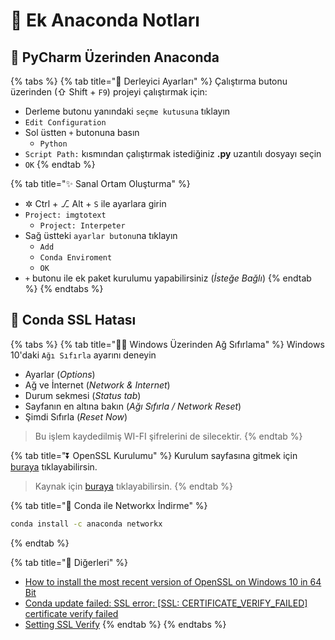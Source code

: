 # 🎪 Ek Anaconda Notları

## 🌄 PyCharm Üzerinden Anaconda

{% tabs %}
{% tab title="🔨 Derleyici Ayarları" %}
Çalıştırma butonu üzerinden \(⇧ Shift + `F9`\) projeyi çalıştırmak için:

* Derleme butonu yanındaki `seçme kutusuna` tıklayın
* `Edit Configuration`
* Sol üstten `+` butonuna basın
  * `Python`
* `Script Path:` kısmından çalıştırmak istediğiniz **.py** uzantılı dosyayı seçin
* `OK`
{% endtab %}

{% tab title="✨ Sanal Ortam Oluşturma" %}
* ✲ Ctrl + ⎇ Alt + `S` ile ayarlara girin
* `Project: imgtotext`
  * `Project: Interpeter`
* Sağ üstteki `ayarlar butonu`na tıklayın
  * `Add`
  * `Conda Enviroment`
  * `OK`
* `+` butonu ile ek paket kurulumu yapabilirsiniz \(_İsteğe Bağlı_\)
{% endtab %}
{% endtabs %}

## 🐞 Conda SSL Hatası

{% tabs %}
{% tab title="👨‍🔧 Windows Üzerinden Ağ Sıfırlama" %}
Windows 10'daki `Ağı Sıfırla` ayarını deneyin

* Ayarlar \(_Options_\)
* Ağ ve İnternet \(_Network & Internet_\)
* Durum sekmesi \(_Status tab_\)
* Sayfanın en altına bakın \(_Ağı Sıfırla / Network Reset_\)
* Şimdi Sıfırla \(_Reset Now_\)

> Bu işlem kaydedilmiş WI-FI şifrelerini de silecektir.
{% endtab %}

{% tab title="⏬ OpenSSL Kurulumu" %}
Kurulum sayfasına gitmek için [buraya](https://slproweb.com/products/Win32OpenSSL.html) tıklayabilirsin.

> Kaynak için [buraya](https://github.com/conda/conda/issues/8046#issuecomment-450515815) tıklayabilirsin.
{% endtab %}

{% tab title="🥅 Conda ile Networkx İndirme" %}
```bash
conda install -c anaconda networkx
```
{% endtab %}

{% tab title="🔗 Diğerleri" %}
* [How to install the most recent version of OpenSSL on Windows 10 in 64 Bit](https://www.cloudinsidr.com/content/how-to-install-the-most-recent-version-of-openssl-on-windows-10-in-64-bit/)
* [Conda update failed: SSL error: \[SSL: CERTIFICATE\_VERIFY\_FAILED\] certificate verify failed](https://stackoverflow.com/a/35804869/9770490)
* [Setting SSL Verify](https://github.com/ContinuumIO/anaconda-issues/issues/494#issuecomment-155097614)
{% endtab %}
{% endtabs %}

